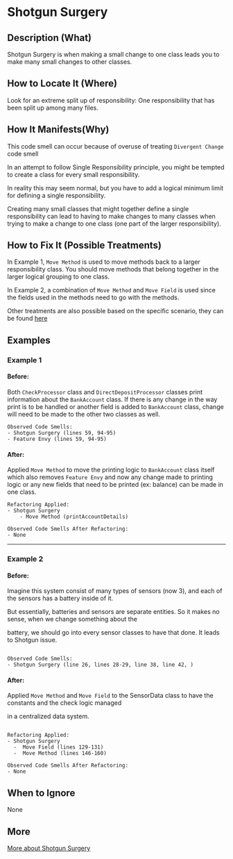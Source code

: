 # Shotgun Surgery

## Description (What)

Shotgun Surgery is when making a small change to one class leads you to make many small changes to other classes.

## How to Locate It (Where)

Look for an extreme split up of responsibility: One responsibility that has been split up among many files.

## How It Manifests(Why)

This code smell can occur because of overuse of treating `Divergent Change` code smell

In an attempt to follow Single Responsibility principle, you might be tempted to create a class for every small responsibility. 

In reality this may seem normal, but you have to add a logical minimum limit for defining a single responsibility. 

Creating many small classes that might together define a single responsibility can lead to having to make changes to many classes when trying to make a change to one class (one part of the larger responsibility).

## How to Fix It (Possible Treatments)

In Example 1, `Move Method` is used to move methods back to a larger responsibility class. You should move methods that belong together in the larger logical grouping to one class.

In Example 2, a combination of `Move Method` and `Move Field` is used since the fields used in the methods need to go with the methods.

Other treatments are also possible based on the specific scenario, they can be found [here](https://refactoring.guru/smells/shotgun-surgery#:~:text=Treatment)

## Examples

### Example 1

#### Before:

Both `CheckProcessor` class and `DirectDepositProcessor` classes print information about the `BankAccount` class. If there is any change in the way print is to be handled or another field is added to `BankAccount` class, change will need to be made to the other two classes as well.

```
Observed Code Smells:
- Shotgun Surgery (lines 59, 94-95)
- Feature Envy (lines 59, 94-95)
```

#### After:

Applied `Move Method` to move the printing logic to `BankAccount` class itself which also removes `Feature Envy` and now any change made to printing logic or any new fields that need to be printed (ex: balance) can be made in one class.

```
Refactoring Applied:
- Shotgun Surgery
    - Move Method (printAccountDetails)
```

```
Observed Code Smells After Refactoring:
- None
```

---

### Example 2

#### Before:

Imagine this system consist of many types of sensors (now 3), and each of the sensors has a battery inside of it.

But essentially, batteries and sensors are separate entities. So it makes no sense, when we change something about the  

battery, we should go into every sensor classes to have that done. It leads to Shotgun issue.
```

Observed Code Smells:
- Shotgun Surgery (line 26, lines 28-29, line 38, line 42, )
```

#### After:

Applied `Move Method` and `Move Field` to the SensorData class to have the constants and the check logic managed

in a centralized data system.
```

Refactoring Applied:
- Shotgun Surgery 
  -  Move Field (lines 129-131)
  -  Move Method (lines 146-160)
```

```
Observed Code Smells After Refactoring:
- None
```

## When to Ignore

None

## More

[More about Shotgun Surgery](https://refactoring.guru/smells/shotgun-surgery)
